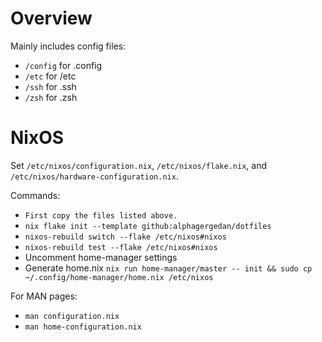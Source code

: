 
# Overview

Mainly includes config files:

- `/config` for .config
- `/etc` for /etc
- `/ssh` for .ssh
- `/zsh` for .zsh

# NixOS

Set `/etc/nixos/configuration.nix`, `/etc/nixos/flake.nix`, and `/etc/nixos/hardware-configuration.nix`.

Commands:

- `First copy the files listed above.`
- `nix flake init --template github:alphagergedan/dotfiles`
- `nixos-rebuild switch --flake /etc/nixos#nixos`
- `nixos-rebuild test --flake /etc/nixos#nixos`
- Uncomment home-manager settings
- Generate home.nix `nix run home-manager/master -- init && sudo cp ~/.config/home-manager/home.nix /etc/nixos`

For MAN pages:

- `man configuration.nix`
- `man home-configuration.nix`
